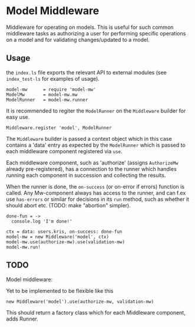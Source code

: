 # Model Middleware

Middleware for operating on models. This is useful for such common middleware tasks as
authorizing a user for performing specific operations on a model and for validating changes/updated to a model.

## Usage

the `index.ls` file exports the relevant API to external modules (see `index_test-ls` for examples of usage).

```livescript
model-mw      = require 'model-mw'
ModelMw       = model-mw.mw
ModelRunner   = model-mw.runner
```

It is recommended to regiter the `ModelRunner` on the `Middleware` builder for easy use.

```livescript
Middleware.register 'model', ModelRunner
```

The `Middleware` builder is passed a context object which in this case contains a 'data' entry as expected by the
 `ModelRunner` which is passed to each middleware component registered via `use`.

Each middleware component, such as 'authorize' (assigns `AuthorizeMw` already pre-registered), has a connection to the
 runner which handles running each component in succession and collecting the results.

When the runner is done, the `on-success` (or on-error if errors) function is called.
Any Mw-component always has access to the runner, and can f.ex use `has-errors` or similar for decisions in its `run` method,
 such as whether it should abort etc. (TODO: make "abortion" simpler).

```livescript
done-fun = ->
  console.log 'I'm done!'

ctx = data: users.kris, on-success: done-fun
model-mw = new Middleware('model', ctx)
model-mw.use(authorize-mw).use(validation-mw)
model-mw.run!
```

## TODO

Model middleware:

Yet to be implemented to be flexible like this

```livescript
new Middleware('model').use(authorize-mw, validation-mw)
```

This should return a factory class which for each Middleware component, adds Runner.
